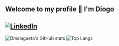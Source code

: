 ## Welcome to my profile 👾 I'm Diogo

[![LinkedIn](https://i.imgur.com/dIKtn3m.png)](https://www.linkedin.com/in/diogomalagueta/)
------------------
![Dmalagueta's GitHub stats](https://github-readme-stats.vercel.app/api?username=dmalagueta&theme=highcontrast&show_icons=true) ![Top Langs](https://github-readme-stats.vercel.app/api/top-langs/?username=dmalagueta&layout=compact&theme=highcontrast)
